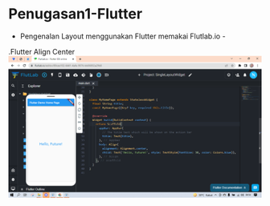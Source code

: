 # Penugasan1-Flutter
 - Pengenalan Layout menggunakan Flutter memakai Flutlab.io -
 
.Flutter Align Center
![Alt Text](https://github.com/nurisarahmi28/Penugasan1-Flutter/blob/main/Flutter_alignCenter.png?raw=true)
